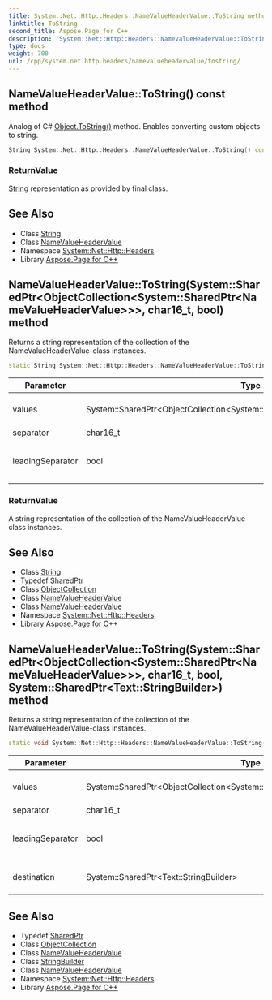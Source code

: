 ```yaml
---
title: System::Net::Http::Headers::NameValueHeaderValue::ToString method
linktitle: ToString
second_title: Aspose.Page for C++
description: 'System::Net::Http::Headers::NameValueHeaderValue::ToString method. Analog of C# Object.ToString() method. Enables converting custom objects to string in C++.'
type: docs
weight: 700
url: /cpp/system.net.http.headers/namevalueheadervalue/tostring/
---
```

## NameValueHeaderValue::ToString() const method


Analog of C# [Object.ToString()](../../../system/object/tostring/) method. Enables converting custom objects to string.

```cpp
String System::Net::Http::Headers::NameValueHeaderValue::ToString() const override
```


### ReturnValue

[String](../../../system/string/) representation as provided by final class.

## See Also

* Class [String](../../../system/string/)
* Class [NameValueHeaderValue](../)
* Namespace [System::Net::Http::Headers](../../)
* Library [Aspose.Page for C++](../../../)
## NameValueHeaderValue::ToString(System::SharedPtr\<ObjectCollection\<System::SharedPtr\<NameValueHeaderValue\>\>\>, char16_t, bool) method


Returns a string representation of the collection of the NameValueHeaderValue-class instances.

```cpp
static String System::Net::Http::Headers::NameValueHeaderValue::ToString(System::SharedPtr<ObjectCollection<System::SharedPtr<NameValueHeaderValue>>> values, char16_t separator, bool leadingSeparator)
```


| Parameter | Type | Description |
| --- | --- | --- |
| values | System::SharedPtr\<ObjectCollection\<System::SharedPtr\<NameValueHeaderValue\>\>\> | The collection of the NameValueHeaderValue-class instances. |
| separator | char16_t | A string separator. |
| leadingSeparator | bool | The value that indicates if the string separator must be added before the first collection item. |

### ReturnValue

A string representation of the collection of the NameValueHeaderValue-class instances.

## See Also

* Class [String](../../../system/string/)
* Typedef [SharedPtr](../../../system/sharedptr/)
* Class [ObjectCollection](../../objectcollection/)
* Class [NameValueHeaderValue](../)
* Class [NameValueHeaderValue](../)
* Namespace [System::Net::Http::Headers](../../)
* Library [Aspose.Page for C++](../../../)
## NameValueHeaderValue::ToString(System::SharedPtr\<ObjectCollection\<System::SharedPtr\<NameValueHeaderValue\>\>\>, char16_t, bool, System::SharedPtr\<Text::StringBuilder\>) method


Returns a string representation of the collection of the NameValueHeaderValue-class instances.

```cpp
static void System::Net::Http::Headers::NameValueHeaderValue::ToString(System::SharedPtr<ObjectCollection<System::SharedPtr<NameValueHeaderValue>>> values, char16_t separator, bool leadingSeparator, System::SharedPtr<Text::StringBuilder> destination)
```


| Parameter | Type | Description |
| --- | --- | --- |
| values | System::SharedPtr\<ObjectCollection\<System::SharedPtr\<NameValueHeaderValue\>\>\> | The collection of the NameValueHeaderValue-class instances. |
| separator | char16_t | A string separator. |
| leadingSeparator | bool | The value that indicates if the string separator must be added before the first collection item. |
| destination | System::SharedPtr\<Text::StringBuilder\> | An instance where a string representation will be assigned. |

## See Also

* Typedef [SharedPtr](../../../system/sharedptr/)
* Class [ObjectCollection](../../objectcollection/)
* Class [NameValueHeaderValue](../)
* Class [StringBuilder](../../../system.text/stringbuilder/)
* Class [NameValueHeaderValue](../)
* Namespace [System::Net::Http::Headers](../../)
* Library [Aspose.Page for C++](../../../)
